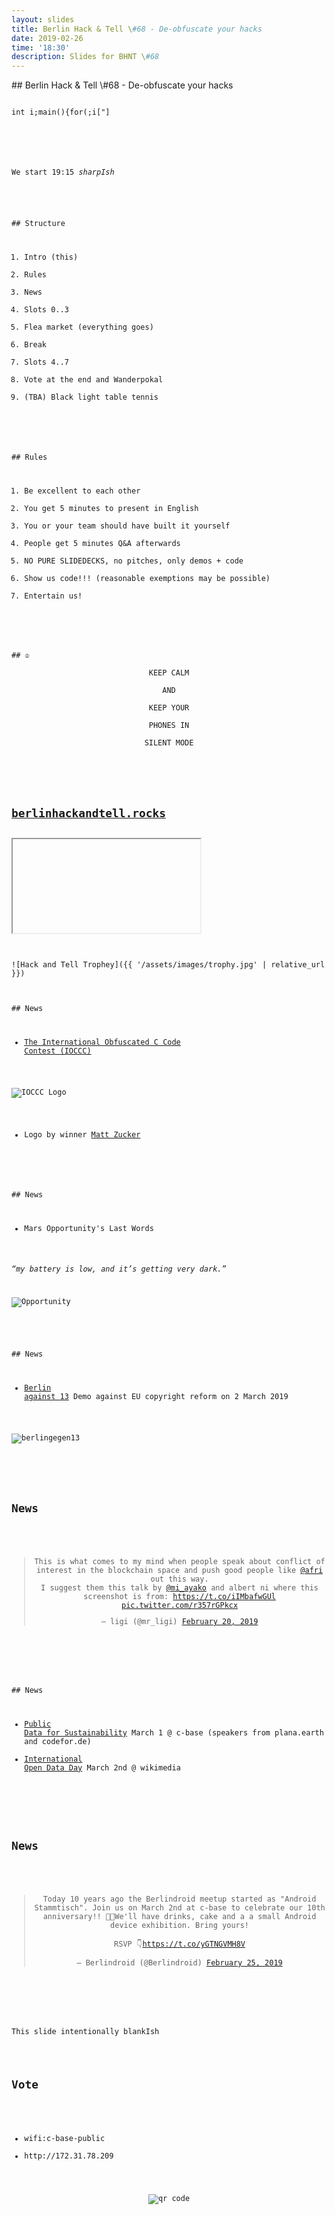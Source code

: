 ```yaml
---
layout: slides
title: Berlin Hack & Tell \#68 - De-obfuscate your hacks
date: 2019-02-26
time: '18:30'
description: Slides for BHNT \#68
---
```


<section data-markdown>
## Berlin Hack & Tell \#68 - De-obfuscate your hacks

<pre><code data-noescpae>
int i;main(){for(;i["]<i;++i){--i;}"];read('-'-'-',i+++"hell\
o, world!\n",'/'/'/'));}read(j,i,p){write(j/p+p,i---j,i/i);}
</code></pre>
<!--- " --->

We start 19:15 *sharpIsh*
</section>

<section data-markdown>
## Structure

1. Intro (this)
1. Rules
1. News
1. Slots 0..3
1. Flea market (everything goes)
1. Break
1. Slots 4..7
1. Vote at the end and Wanderpokal
1. (TBA) Black light table tennis
</section>

<section data-markdown>
## Rules

1. Be excellent to each other
1. You get 5 minutes to present in English
1. You or your team should have built it yourself
1. People get 5 minutes Q&A afterwards
1. NO PURE SLIDEDECKS, no pitches, only demos + code
1. Show us code!!! (reasonable exemptions may be possible)
1. Entertain us!
</section>

<section data-markdown>
## &#9812;
<center>
KEEP CALM</br>
AND</br>
KEEP YOUR</br>
PHONES IN</br>
SILENT MODE</br>
</center>
</section>

<section>
<h2><a href="https://berlinhackandtell.rocks/">berlinhackandtell.rocks</a></h2>
<iframe class="stretch" data-src="https://berlinhackandtell.rocks"></iframe>
</section>

<section data-markdown>
![Hack and Tell Trophey]({{ '/assets/images/trophy.jpg' | relative_url }})
</section>

<section data-markdown>
## News

* [The International Obfuscated C Code Contest (IOCCC)](https://www.ioccc.org/)

![IOCCC Logo](https://www.ioccc.org/png/ioccc.png)
* Logo by winner [Matt Zucker](https://www.ioccc.org/2011/zucker/hint.html)

</section>

<section data-markdown>
## News

* Mars Opportunity's Last Words

_“my battery is low, and it’s getting very dark.”_

![Opportunity](https://i0.wp.com/ascienceenthusiast.com/wp-content/uploads/2019/02/8249_MER_ByTheNumbers_infographic_Feb2019.jpg)

</section>

<section data-markdown>
## News

* [Berlin against 13](https://www.ccc.de/en/updates/2019/article13) Demo against EU copyright reform on 2 March 2019

![berlingegen13](https://www.ccc.de/system/uploads/277/original/share-botsbeautiful.jpg)

</section>

<section>
<h2>News</h2>

<center>
<blockquote class="twitter-tweet" data-lang="en"><p lang="en" dir="ltr">This is what comes to my mind when people speak about conflict of interest in the blockchain space and push good people like <a href="https://twitter.com/Afri?ref_src=twsrc%5Etfw">@afri</a> out this way.<br>I suggest them this talk by <a href="https://twitter.com/mi_ayako?ref_src=twsrc%5Etfw">@mi_ayako</a> and albert ni where this screenshot is from: <a href="https://t.co/iIMbafwGUl">https://t.co/iIMbafwGUl</a> <a href="https://t.co/r357rGPkcx">pic.twitter.com/r357rGPkcx</a></p>&mdash; ligi (@mr_ligi) <a href="https://twitter.com/mr_ligi/status/1098132820130783232?ref_src=twsrc%5Etfw">February 20, 2019</a></blockquote>
<script async src="https://platform.twitter.com/widgets.js" charset="utf-8"></script>
</center>
</section>

<section data-markdown>
## News

* [Public Data for Sustainability](https://greenbuzzberlin.de/event/public-data-for-sustainability/) March 1 @ c-base (speakers from plana.earth and codefor.de)
* [International Open Data Day](https://www.meetup.com/OK-Lab-Berlin/events/258270849/) March 2nd @ wikimedia


</section>


<section>
<h2>News</h2>

<center>
<blockquote class="twitter-tweet" data-lang="en"><p lang="en" dir="ltr">Today 10 years ago the Berlindroid meetup started as &quot;Android Stammtisch&quot;. Join us on March 2nd at c-base to celebrate our 10th anniversary!! 🥳🎉We&#39;ll have drinks, cake and a a small Android device exhibition. Bring yours!<br> <br>RSVP 👇<a href="https://t.co/yGTNGVMH8V">https://t.co/yGTNGVMH8V</a></p>&mdash; Berlindroid (@Berlindroid) <a href="https://twitter.com/Berlindroid/status/1100002469776510978?ref_src=twsrc%5Etfw">February 25, 2019</a></blockquote>
<script async src="https://platform.twitter.com/widgets.js" charset="utf-8"></script>
</center>
</section>


<section data-markdown>
This slide intentionally blankIsh
</section>

<section>
<h2>Vote</h2>

<ul>
<li>wifi:c-base-public</li>
<li>http://172.31.78.209</li>
</ul>
<center>
<img src="http://api.qrserver.com/v1/create-qr-code/?color=000000&amp;bgcolor=FFFFFF&amp;data=http%3A%2F%2F172.31.78.209&amp;qzone=1&amp;margin=0&amp;size=400x400&amp;ecc=L" alt="qr code" />
</center>
</section>
